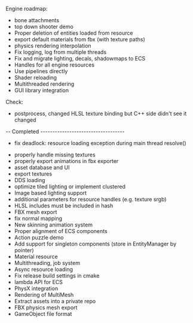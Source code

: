 Engine roadmap:
- bone attachments
- top down shooter demo
- Proper deletion of entities loaded from resource
- export default materials from fbx (with texture paths)
- physics rendering interpolation
- Fix logging, log from multiple threads
- Fix and migrate lighting, decals, shadowmaps to ECS
- Handles for all engine resources
- Use pipelines directly
- Shader reloading
- Multithreaded rendering
- GUI library integration

Check:
- postprocess, changed HLSL texture binding but C++ side didn't see it changed

-- Completed -----------------------------------
- fix deadlock: resource loading exception during main thread resolve()
+ properly handle missing textures
+ properly export animations in fbx exporter
+ asset database and UI
+ export textures
+ DDS loading
+ optimize tiled lighting or implement clustered
+ Image based lighting support
+ additional parameters for resource handles (e.g. texture srgb)
+ HLSL includes must be included in hash
+ FBX mesh export
+ fix normal mapping
+ New skinning animation system
+ Proper alignment of ECS components
+ Action puzzle demo
+ Add support for singleton components (store in EntityManager by pointer)
+ Material resource
+ Multithreading, job system
+ Async resource loading
+ Fix release build settings in cmake
+ lambda API for ECS
+ PhysX integration 
+ Rendering of MultiMesh
+ Extract assets into a private repo
+ FBX physics mesh export
+ GameObject file format
